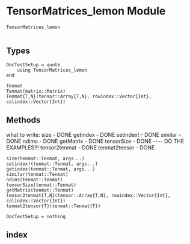 # TensorMatrices_lemon Module

```@docs
TensorMatrices_lemon
```

```@contents
```

## Types

```@meta
DocTestSetup = quote
	using TensorMatrices_lemon
end
```

```@docs
Tenmat
Tenmat(matrix::Matrix)
Tenmat{T,N}(tensor::Array{T,N}, rowindex::Vector{Int}, colindex::Vector{Int})
```

## Methods

what to write:
	size - DONE
	getindex - DONE
	setindex! - DONE
	similar - DONE
	ndims - DONE
	getMatrix - DONE
	tensorSize - DONE
	----
	DO THE EXAMPLES!!!
	tensor2tenmat - DONE
	tenmat2tensor - DONE

```@docs
size(tenmat::Tenmat, args...)
setindex!(tenmat::Tenmat, args...)
getindex(tenmat::Tenmat, args...)
similar(tenmat::Tenmat)
ndims(tenmat::Tenmat)
tensorSize(tenmat::Tenmat)
getMatrix(tenmat::Tenmat)
tensor2tenmat{T,N}(tensor::Array{T,N}, rowindex::Vector{Int}, colindex::Vector{Int})
tenmat2tensor{T}(tenmat::Tenmat{T})
```

```@meta
DocTestSetup = nothing
```

## index

```@index
```
